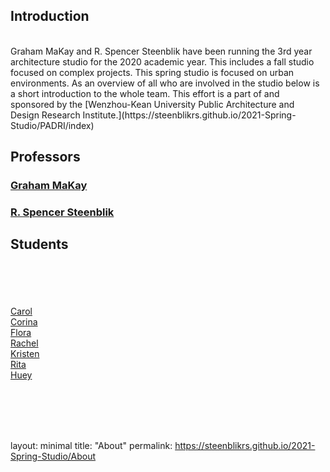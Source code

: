 ## Introduction
<br/>
Graham MaKay and R. Spencer Steenblik have been running the 3rd year architecture studio for the 2020 academic year. This includes a fall studio focused on complex projects. This spring studio is focused on urban environments. As an overview of all who are involved in the studio below is a short introduction to the whole team. This effort is a part of and sponsored by the [Wenzhou-Kean University Public Architecture and Design Research Institute.](https://steenblikrs.github.io/2021-Spring-Studio/PADRI/index)

## Professors

### [Graham MaKay](https://misfitsarchitecture.com/)

### [R. Spencer Steenblik](https://steenblikrs.github.io/2021-Spring-Studio/Steenblik)

## Students

<br/><br/><br/><br/>
[Carol]()
<br/>
[Corina]()
<br/>
[Flora]()
<br/>
[Rachel]()
<br/>
[Kristen]()
<br/>
[Rita]()
<br/>
[Huey]()


<br/>
<br/>
<br/>
<br/>

layout: minimal
title: "About"
permalink: https://steenblikrs.github.io/2021-Spring-Studio/About
